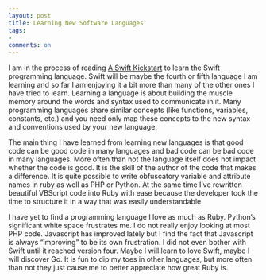 ```yaml
---
layout: post
title: Learning New Software Languages
tags: 
-
comments: on
---
```

I am in the process of reading [A Swift Kickstart](https://pragprog.com/book/d-dsswift/a-swift-kickstart-second-edition) to learn the Swift programming language. Swift will be maybe the fourth or fifth language I am learning and so far I am enjoying it a bit more than many of the other ones I have tried to learn. Learning a language is about building the muscle memory around the words and syntax used to communicate in it. Many programming languages share similar concepts (like functions, variables, constants, etc.) and you need only map these concepts to the new syntax and conventions used by your new language.

The main thing I have learned from learning new languages is that good code can be good code in many languages and bad code can be bad code in many languages. More often than not the language itself does not impact whether the code is good. It is the skill of the author of the code that makes a difference. It is quite possible to write obfuscatory variable and attribute names in ruby as well as PHP or Python. At the same time I’ve rewritten beautiful VBScript code into Ruby with ease because the developer took the time to structure it in a way that was easily understandable.

I have yet to find a programming language I love as much as Ruby. Python’s significant white space frustrates me. I do not really enjoy looking at most PHP code. Javascript has improved lately but I find the fact that Javascript is always “improving” to be its own frustration. I did not even bother with Swift until it reached version four. Maybe I will learn to love Swift, maybe I will discover Go. It is fun to dip my toes in other languages, but more often than not they just cause me to better appreciate how great Ruby is.